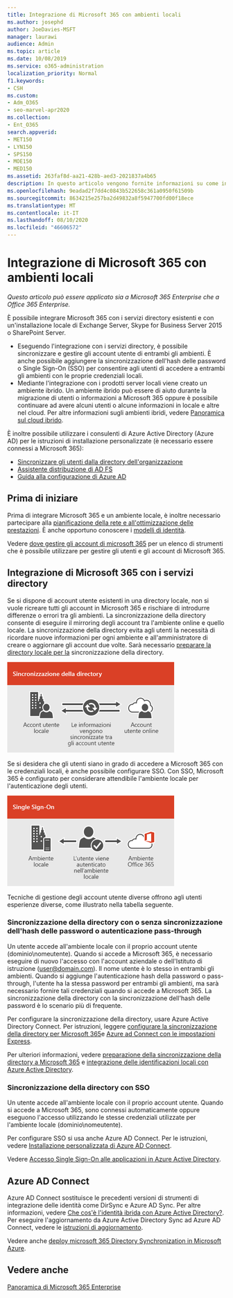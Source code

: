 ```yaml
---
title: Integrazione di Microsoft 365 con ambienti locali
ms.author: josephd
author: JoeDavies-MSFT
manager: laurawi
audience: Admin
ms.topic: article
ms.date: 10/08/2019
ms.service: o365-administration
localization_priority: Normal
f1.keywords:
- CSH
ms.custom:
- Adm_O365
- seo-marvel-apr2020
ms.collection:
- Ent_O365
search.appverid:
- MET150
- LYN150
- SPS150
- MOE150
- MED150
ms.assetid: 263faf8d-aa21-428b-aed3-2021837a4b65
description: In questo articolo vengono fornite informazioni su come integrare Microsoft 365 con i servizi directory esistenti e gli ambienti locali.
ms.openlocfilehash: 9eadad2f7dd4c0843b522658c361a0950f61509b
ms.sourcegitcommit: 8634215e257ba2d49832a8f5947700fd00f18ece
ms.translationtype: MT
ms.contentlocale: it-IT
ms.lasthandoff: 08/10/2020
ms.locfileid: "46606572"
---
```

# <a name="microsoft-365-integration-with-on-premises-environments"></a>Integrazione di Microsoft 365 con ambienti locali

*Questo articolo può essere applicato sia a Microsoft 365 Enterprise che a Office 365 Enterprise.*

È possibile integrare Microsoft 365 con i servizi directory esistenti e con un'installazione locale di Exchange Server, Skype for Business Server 2015 o SharePoint Server.
  
 - Eseguendo l'integrazione con i servizi directory, è possibile sincronizzare e gestire gli account utente di entrambi gli ambienti. È anche possibile aggiungere la sincronizzazione dell'hash delle password o Single Sign-On (SSO) per consentire agli utenti di accedere a entrambi gli ambienti con le proprie credenziali locali.
 - Mediante l'integrazione con i prodotti server locali viene creato un ambiente ibrido. Un ambiente ibrido può essere di aiuto durante la migrazione di utenti o informazioni a Microsoft 365 oppure è possibile continuare ad avere alcuni utenti o alcune informazioni in locale e altre nel cloud. Per altre informazioni sugli ambienti ibridi, vedere [Panoramica sul cloud ibrido](https://docs.microsoft.com/Office365/Enterprise/hybrid-cloud-overview).

È inoltre possibile utilizzare i consulenti di Azure Active Directory (Azure AD) per le istruzioni di installazione personalizzate (è necessario essere connessi a Microsoft 365):

- [Sincronizzare gli utenti dalla directory dell'organizzazione](https://aka.ms/aadconnectpwsync)
- [Assistente distribuzione di AD FS](https://aka.ms/adfsguidance)
- [Guida alla configurazione di Azure AD](https://aka.ms/aadpguidance)
   
## <a name="before-you-begin"></a>Prima di iniziare

Prima di integrare Microsoft 365 e un ambiente locale, è inoltre necessario partecipare alla [pianificazione della rete e all'ottimizzazione delle prestazioni](network-planning-and-performance.md). È anche opportuno conoscere i [modelli di identità](about-office-365-identity.md). 

Vedere [dove gestire gli account di microsoft 365](manage-office-365-accounts.md) per un elenco di strumenti che è possibile utilizzare per gestire gli utenti e gli account di Microsoft 365. 
  
## <a name="integrate-microsoft-365-with-directory-services"></a>Integrazione di Microsoft 365 con i servizi directory
Se si dispone di account utente esistenti in una directory locale, non si vuole ricreare tutti gli account in Microsoft 365 e rischiare di introdurre differenze o errori tra gli ambienti. La sincronizzazione della directory consente di eseguire il mirroring degli account tra l'ambiente online e quello locale. La sincronizzazione della directory evita agli utenti la necessità di ricordare nuove informazioni per ogni ambiente e all'amministratore di creare o aggiornare gli account due volte. Sarà necessario [preparare la directory locale per la](prepare-for-directory-synchronization.md) sincronizzazione della directory.
  
![Usare la sincronizzazione della directory per mantenere sincronizzate le informazioni degli account locali e di quelli online](media/a64af0d0-9be6-46b1-8727-277e683abf5e.png)
  
Se si desidera che gli utenti siano in grado di accedere a Microsoft 365 con le credenziali locali, è anche possibile configurare SSO. Con SSO, Microsoft 365 è configurato per considerare attendibile l'ambiente locale per l'autenticazione degli utenti.
  
![Con Single Sign-On, lo stesso account è disponibile sia nell'ambiente locale che nell'ambiente online](media/d76235f2-8a53-405e-b8ef-dfa4cfc208b8.png)
  
Tecniche di gestione degli account utente diverse offrono agli utenti esperienze diverse, come illustrato nella tabella seguente.
 
### <a name="directory-synchronization-with-or-without-password-hash-synchronization-or-pass-through-authentication"></a>Sincronizzazione della directory con o senza sincronizzazione dell'hash delle password o autenticazione pass-through

Un utente accede all'ambiente locale con il proprio account utente (dominio\nomeutente). Quando si accede a Microsoft 365, è necessario eseguire di nuovo l'accesso con l'account aziendale o dell'Istituto di istruzione (user@domain.com). Il nome utente è lo stesso in entrambi gli ambienti. Quando si aggiunge l'autenticazione hash della password o pass-through, l'utente ha la stessa password per entrambi gli ambienti, ma sarà necessario fornire tali credenziali quando si accede a Microsoft 365. La sincronizzazione della directory con la sincronizzazione dell'hash delle password è lo scenario più di frequente.

Per configurare la sincronizzazione della directory, usare Azure Active Directory Connect. Per istruzioni, leggere [configurare la sincronizzazione della directory per Microsoft 365](set-up-directory-synchronization.md)e [Azure ad Connect con le impostazioni Express](https://go.microsoft.com/fwlink/p/?LinkId=698537).

Per ulteriori informazioni, vedere [preparazione della sincronizzazione della directory a Microsoft 365](prepare-for-directory-synchronization.md) e [integrazione delle identificazioni locali con Azure Active Directory](https://go.microsoft.com/fwlink/?LinkId=518101).

### <a name="directory-synchronization-with-sso"></a>Sincronizzazione della directory con SSO

Un utente accede all'ambiente locale con il proprio account utente. Quando si accede a Microsoft 365, sono connessi automaticamente oppure eseguono l'accesso utilizzando le stesse credenziali utilizzate per l'ambiente locale (dominio\nomeutente).

Per configurare SSO si usa anche Azure AD Connect. Per le istruzioni, vedere [Installazione personalizzata di Azure AD Connect](https://go.microsoft.com/fwlink/p/?LinkID=698430).

Vedere [Accesso Single Sign-On alle applicazioni in Azure Active Directory](https://go.microsoft.com/fwlink/p/?LinkId=698604).

## <a name="azure-ad-connect"></a>Azure AD Connect

Azure AD Connect sostituisce le precedenti versioni di strumenti di integrazione delle identità come DirSync e Azure AD Sync. Per altre informazioni, vedere [Che cos'è l'identità ibrida con Azure Active Directory?](https://go.microsoft.com/fwlink/p/?LinkId=527969). Per eseguire l'aggiornamento da Azure Active Directory Sync ad Azure AD Connect, vedere le [istruzioni di aggiornamento](https://go.microsoft.com/fwlink/p/?LinkId=733240). 

Vedere anche [deploy microsoft 365 Directory Synchronization in Microsoft Azure](https://go.microsoft.com/fwlink/?LinkId=517887).

## <a name="see-also"></a>Vedere anche

[Panoramica di Microsoft 365 Enterprise](https://docs.microsoft.com/microsoft-365/enterprise/microsoft-365-overview)
